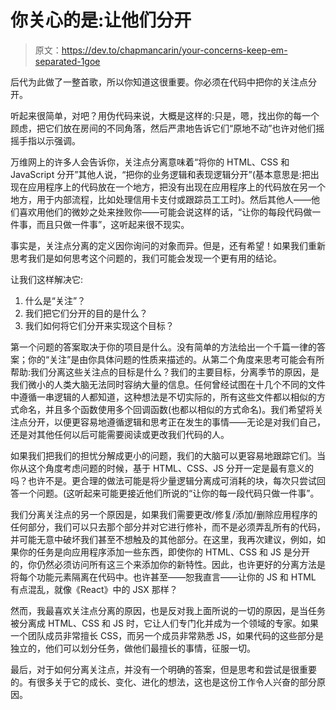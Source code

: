 # 你关心的是:让他们分开

> 原文：<https://dev.to/chapmancarin/your-concerns-keep-em-separated-1goe>

后代为此做了一整首歌，所以你知道这很重要。你必须在代码中把你的关注点分开。

听起来很简单，对吧？用伪代码来说，大概是这样的:只是，嗯，找出你的每一个顾虑，把它们放在房间的不同角落，然后严肃地告诉它们“原地不动”也许对他们摇摇手指以示强调。

万维网上的许多人会告诉你，关注点分离意味着“将你的 HTML、CSS 和 JavaScript 分开”其他人说，“把你的业务逻辑和表现逻辑分开”(基本意思是:把出现在应用程序上的代码放在一个地方，把没有出现在应用程序上的代码放在另一个地方，用于内部流程，比如处理信用卡支付或跟踪员工工时)。然后其他人——他们喜欢用他们的微妙之处来挫败你——可能会说这样的话，“让你的每段代码做一件事，而且只做一件事”，这听起来很不现实。

事实是，关注点分离的定义因你询问的对象而异。但是，还有希望！如果我们重新思考我们是如何思考这个问题的，我们可能会发现一个更有用的结论。

让我们这样解决它:

1.  什么是“关注”？
2.  我们把它们分开的目的是什么？
3.  我们如何将它们分开来实现这个目标？

第一个问题的答案取决于你的项目是什么。没有简单的方法给出一个千篇一律的答案；你的“关注”是由你具体问题的性质来描述的。从第二个角度来思考可能会有所帮助:我们分离这些关注点的目标是什么？我们的主要目标，分离季节的原因，是我们微小的人类大脑无法同时容纳大量的信息。任何曾经试图在十几个不同的文件中遵循一串逻辑的人都知道，这种想法是不切实际的，所有这些文件都以相似的方式命名，并且多个函数使用多个回调函数(也都以相似的方式命名)。我们希望将关注点分开，以便更容易地遵循逻辑和思考正在发生的事情——无论是对我们自己，还是对其他任何以后可能需要阅读或更改我们代码的人。

如果我们把我们的担忧分解成更小的问题，我们的大脑可以更容易地跟踪它们。当你从这个角度考虑问题的时候，基于 HTML、CSS、JS 分开一定是最有意义的吗？也许不是。更合理的做法可能是将少量逻辑分离成可消耗的块，每次只尝试回答一个问题。(这听起来可能更接近他们所说的“让你的每一段代码只做一件事”。

我们分离关注点的另一个原因是，如果我们需要更改/修复/添加/删除应用程序的任何部分，我们可以只去那个部分并对它进行修补，而不是必须弄乱所有的代码，并可能无意中破坏我们甚至不想触及的其他部分。在这里，我再次建议，例如，如果你的任务是向应用程序添加一些东西，即使你的 HTML、CSS 和 JS 是分开的，你仍然必须访问所有这三个来添加你的新特性。因此，也许更好的分离方法是将每个功能元素隔离在代码中。也许甚至——恕我直言——让你的 JS 和 HTML 有点混乱，就像《React》中的 JSX 那样？

然而，我最喜欢关注点分离的原因，也是反对我上面所说的一切的原因，是当任务被分离成 HTML、CSS 和 JS 时，它让人们专门化并成为一个领域的专家。如果一个团队成员非常擅长 CSS，而另一个成员非常熟悉 JS，如果代码的这些部分是独立的，他们可以划分任务，做他们最擅长的事情，征服一切。

最后，对于如何分离关注点，并没有一个明确的答案，但是思考和尝试是很重要的。有很多关于它的成长、变化、进化的想法，这也是这份工作令人兴奋的部分原因。